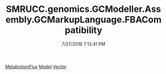 ﻿---
title: SMRUCC.genomics.GCModeller.Assembly.GCMarkupLanguage.FBACompatibility
date: 7/27/2016 7:12:41 PM
---

[MetabolismFlux](T-SMRUCC.genomics.GCModeller.Assembly.GCMarkupLanguage.FBACompatibility.MetabolismFlux.html)
[Model](T-SMRUCC.genomics.GCModeller.Assembly.GCMarkupLanguage.FBACompatibility.Model.html)
[Vector](T-SMRUCC.genomics.GCModeller.Assembly.GCMarkupLanguage.FBACompatibility.Vector.html)
